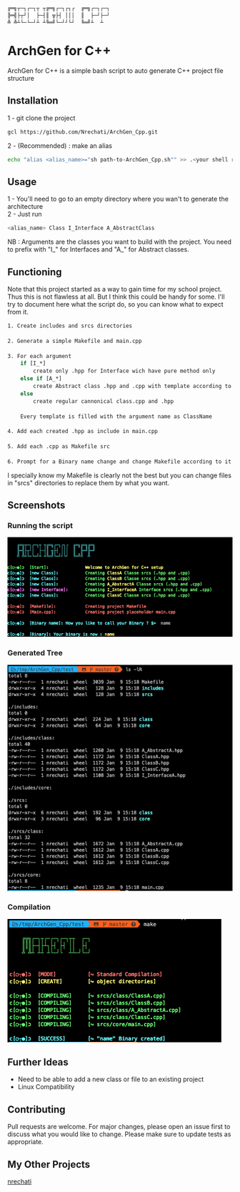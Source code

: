 	╔═╗┬─┐┌─┐┬ ┬╔═╗┌─┐┌┐┌  ╔═╗┌─┐┌─┐
	╠═╣├┬┘│  ├─┤║ ╦├┤ │││  ║  ├─┘├─┘
	╩ ╩┴└─└─┘┴ ┴╚═╝└─┘┘└┘  ╚═╝┴  ┴

# ArchGen for C++

ArchGen for C++ is a simple bash script to auto generate C++ project file structure

## Installation

1 - git clone the project
```bash
gcl https://github.com/Nrechati/ArchGen_Cpp.git
```

2 - (Recommended) : make an alias
```bash
echo "alias <alias_name>="sh path-to-ArchGen_Cpp.sh"" >> .<your shell rc file>
```
## Usage

1 - You'll need to go to an empty directory where you wan't to generate the architecture <br />
2 - Just run
```bash
<alias_name> Class I_Interface A_AbstractClass
```
NB : Arguments are the classes you want to build with the project. You need to prefix with "I_" for Interfaces and "A_" for Abstract classes.

## Functioning

Note that this project started as a way to gain time for my school project. Thus this is not flawless at all. But I think this could be handy for some. I'll try to document here what the script do, so you can know what to expect from it.

```bash
1. Create includes and srcs directories

2. Generate a simple Makefile and main.cpp

3. For each argument
	if [I_*]
		create only .hpp for Interface wich have pure method only
	else if [A_*]
		create Abstract class .hpp and .cpp with template according to cannonical form and one pure method
	else
		create regular cannonical class.cpp and .hpp

	Every template is filled with the argument name as ClassName

4. Add each created .hpp as include in main.cpp

5. Add each .cpp as Makefile src

6. Prompt for a Binary name change and change Makefile according to it
```

I specially know my Makefile is clearly not the best but you can change files in "srcs" directories to replace them by what you want.


## Screenshots

### Running the script

![Run](./srcs/Screenshots/run.png)

### Generated Tree

![Tree](./srcs/Screenshots/tree.png)

### Compilation

![Compile](./srcs/Screenshots/compile.png)

## Further Ideas

- Need to be able to add a new class or file to an existing project
- Linux Compatibility

## Contributing

Pull requests are welcome. For major changes, please open an issue first to discuss what you would like to change.
Please make sure to update tests as appropriate.

## My Other Projects
[nrechati](https://github.com/Nrechati)
